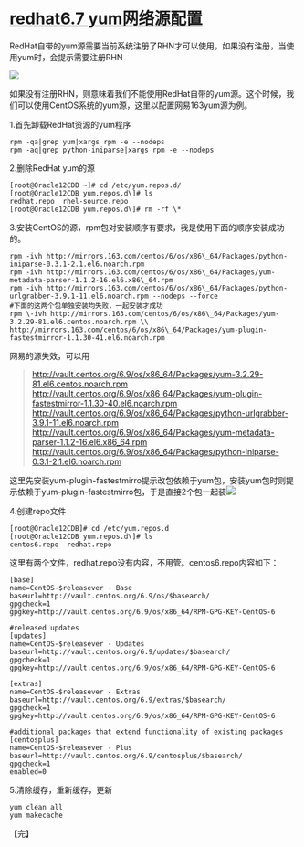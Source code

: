 [redhat6.7 yum网络源配置](https://www.cnblogs.com/lijiaman/p/10924535.html "发布于 2019-05-25 23:26")
=============================================================================================

RedHat自带的yum源需要当前系统注册了RHN才可以使用，如果没有注册，当使用yum时，会提示需要注册RHN

[![](https://img2018.cnblogs.com/blog/823295/201905/823295-20190525232555094-2069400004.png)](https://img2018.cnblogs.com/blog/823295/201905/823295-20190525232554524-1728601249.png)

如果没有注册RHN，则意味着我们不能使用RedHat自带的yum源。这个时候，我们可以使用CentOS系统的yum源，这里以配置网易163yum源为例。

1.首先卸载RedHat资源的yum程序

    rpm -qa|grep yum|xargs rpm -e --nodeps
    rpm -aq|grep python-iniparse|xargs rpm -e --nodeps

2.删除RedHat yum的源

    [root@Oracle12CDB ~]# cd /etc/yum.repos.d/
    [root@Oracle12CDB yum.repos.d\]# ls
    redhat.repo  rhel-source.repo
    [root@Oracle12CDB yum.repos.d\]# rm -rf \*

3.安装CentOS的源，rpm包对安装顺序有要求，我是使用下面的顺序安装成功的。

    rpm -ivh http://mirrors.163.com/centos/6/os/x86\_64/Packages/python-iniparse-0.3.1-2.1.el6.noarch.rpm                      
    rpm -ivh http://mirrors.163.com/centos/6/os/x86\_64/Packages/yum-metadata-parser-1.1.2-16.el6.x86\_64.rpm                  
    rpm -ivh http://mirrors.163.com/centos/6/os/x86\_64/Packages/python-urlgrabber-3.9.1-11.el6.noarch.rpm --nodeps --force    
    #下面的这两个包单独安装均失败，一起安装才成功
    rpm \-ivh http://mirrors.163.com/centos/6/os/x86\_64/Packages/yum-3.2.29-81.el6.centos.noarch.rpm \\             
    http://mirrors.163.com/centos/6/os/x86\_64/Packages/yum-plugin-fastestmirror-1.1.30-41.el6.noarch.rpm

网易的源失效，可以用
>http://vault.centos.org/6.9/os/x86_64/Packages/yum-3.2.29-81.el6.centos.noarch.rpm
>http://vault.centos.org/6.9/os/x86_64/Packages/yum-plugin-fastestmirror-1.1.30-40.el6.noarch.rpm
>http://vault.centos.org/6.9/os/x86_64/Packages/python-urlgrabber-3.9.1-11.el6.noarch.rpm
>http://vault.centos.org/6.9/os/x86_64/Packages/yum-metadata-parser-1.1.2-16.el6.x86_64.rpm
>http://vault.centos.org/6.9/os/x86_64/Packages/python-iniparse-0.3.1-2.1.el6.noarch.rpm



这里先安装yum-plugin-fastestmirro提示改包依赖于yum包，安装yum包时则提示依赖于yum-plugin-fastestmirro包，于是直接2个包一起装[![](https://img2018.cnblogs.com/blog/823295/201905/823295-20190525232558675-1775134524.png)](https://img2018.cnblogs.com/blog/823295/201905/823295-20190525232557043-8810127.png)

4.创建repo文件

    [root@Oracle12CDB]# cd /etc/yum.repos.d
    [root@Oracle12CDB yum.repos.d\]# ls
    centos6.repo  redhat.repo

这里有两个文件，redhat.repo没有内容，不用管。centos6.repo内容如下：

    [base]
    name=CentOS-$releasever - Base
    baseurl=http://vault.centos.org/6.9/os/$basearch/
    gpgcheck=1
    gpgkey=http://vault.centos.org/6.9/os/x86_64/RPM-GPG-KEY-CentOS-6

    #released updates
    [updates]
    name=CentOS-$releasever - Updates
    baseurl=http://vault.centos.org/6.9/updates/$basearch/
    gpgcheck=1
    gpgkey=http://vault.centos.org/6.9/os/x86_64/RPM-GPG-KEY-CentOS-6

    [extras]
    name=CentOS-$releasever - Extras
    baseurl=http://vault.centos.org/6.9/extras/$basearch/
    gpgcheck=1
    gpgkey=http://vault.centos.org/6.9/os/x86_64/RPM-GPG-KEY-CentOS-6

    #additional packages that extend functionality of existing packages
    [centosplus]
    name=CentOS-$releasever - Plus
    baseurl=http://vault.centos.org/6.9/centosplus/$basearch/
    gpgcheck=1
    enabled=0


5.清除缓存，重新缓存，更新

    yum clean all
    yum makecache

【完】
